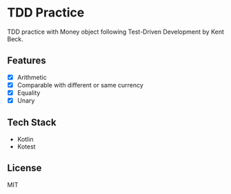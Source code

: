 # TDD Practice

TDD practice with Money object following Test-Driven Development by Kent Beck.

## Features
- [x] Arithmetic
- [x] Comparable with different or same currency
- [x] Equality
- [x] Unary

## Tech Stack
* Kotlin
* Kotest

## License
MIT
